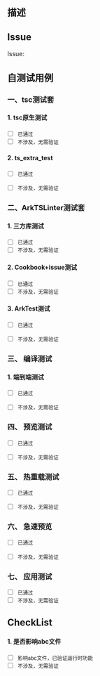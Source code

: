 ## **描述**


## **Issue**
Issue: 

## **自测试用例**


### **一、tsc测试套**
#### **1. tsc原生测试**
- [ ] <small>已通过</small>
- [ ] <small>不涉及，无需验证</small>

#### **2. ts_extra_test**
- [ ] <small>已通过</small>
- [ ] <small>不涉及，无需验证</small>


### **二、ArkTSLinter测试套**
#### **1. 三方库测试**
- [ ] <small>已通过</small>
- [ ] <small>不涉及，无需验证</small>

#### **2. Cookbook+issue测试**
- [ ] <small>已通过</small>
- [ ] <small>不涉及，无需验证</small>

#### **3. ArkTest测试**
- [ ] <small>已通过</small>
- [ ] <small>不涉及，无需验证</small>


### **三、 编译测试**
#### **1. 端到端测试**
- [ ] <small>已通过</small>
- [ ] <small>不涉及，无需验证</small>


### **四、 预览测试**
- [ ] <small>已通过</small>
- [ ] <small>不涉及，无需验证</small>


### **五、 热重载测试**
- [ ] <small>已通过</small>
- [ ] <small>不涉及，无需验证</small>


### **六、 急速预览**
- [ ] <small>已通过</small>
- [ ] <small>不涉及，无需验证</small>


### **七、 应用测试**
- [ ] <small>已通过</small>
- [ ] <small>不涉及，无需验证</small>

## **CheckList**

#### **1. 是否影响abc文件**
- [ ] <small>影响abc文件，已验证运行时功能</small>
- [ ] <small>不涉及，无需验证</small>